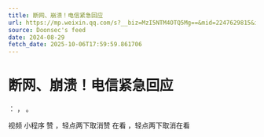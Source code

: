 ```yaml
---
title: 断网、崩溃！电信紧急回应
url: https://mp.weixin.qq.com/s?__biz=MzI5NTM4OTQ5Mg==&mid=2247629815&idx=2&sn=d36cef226813ceb41ebd73b5b899f552
source: Doonsec's feed
date: 2024-08-29
fetch_date: 2025-10-06T17:59:59.861706
---
```


# 断网、崩溃！电信紧急回应

：
，
。

视频
小程序
赞
，轻点两下取消赞
在看
，轻点两下取消在看
